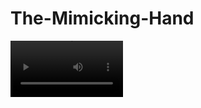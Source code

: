 # The-Mimicking-Hand

<video src='https://youtu.be/iae9lST7Xxo' width=180/>

if you would like to display two videos side by side

caption1 | caption2
:-: | :-:
<video src='video1.mov' width=180/> | <video src='video2.mp4' width=180/>
